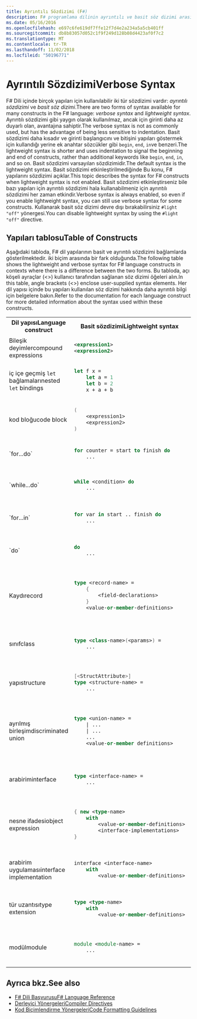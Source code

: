```yaml
---
title: Ayrıntılı Sözdizimi (F#)
description: F# programlama dilinin ayrıntılı ve basit söz dizimi arasındaki fark hakkında bilgi edinin.
ms.date: 05/16/2016
ms.openlocfilehash: e697c6fe619df7ffe12f7d4e2a234a5a5cb401ff
ms.sourcegitcommit: db8b83057d052c1f9f249d128b08d4423af0f7c2
ms.translationtype: MT
ms.contentlocale: tr-TR
ms.lasthandoff: 11/02/2018
ms.locfileid: "50196771"
---
```

# <a name="verbose-syntax"></a><span data-ttu-id="7fa71-103">Ayrıntılı Sözdizimi</span><span class="sxs-lookup"><span data-stu-id="7fa71-103">Verbose Syntax</span></span>

<span data-ttu-id="7fa71-104">F# Dili içinde birçok yapıları için kullanılabilir iki tür sözdizimi vardır: *ayrıntılı sözdizimi* ve *basit söz dizimi*.</span><span class="sxs-lookup"><span data-stu-id="7fa71-104">There are two forms of syntax available for many constructs in the F# language: *verbose syntax* and *lightweight syntax*.</span></span> <span data-ttu-id="7fa71-105">Ayrıntılı sözdizimi gibi yaygın olarak kullanılmaz, ancak için girinti daha az duyarlı olan, avantajına sahiptir.</span><span class="sxs-lookup"><span data-stu-id="7fa71-105">The verbose syntax is not as commonly used, but has the advantage of being less sensitive to indentation.</span></span> <span data-ttu-id="7fa71-106">Basit sözdizimi daha kısadır ve girinti başlangıcını ve bitişini yapıları göstermek için kullandığı yerine ek anahtar sözcükler gibi `begin`, `end`, `in`ve benzeri.</span><span class="sxs-lookup"><span data-stu-id="7fa71-106">The lightweight syntax is shorter and uses indentation to signal the beginning and end of constructs, rather than additional keywords like `begin`, `end`, `in`, and so on.</span></span> <span data-ttu-id="7fa71-107">Basit sözdizimi varsayılan sözdizimidir.</span><span class="sxs-lookup"><span data-stu-id="7fa71-107">The default syntax is the lightweight syntax.</span></span> <span data-ttu-id="7fa71-108">Basit sözdizimi etkinleştirilmediğinde Bu konu, F# yapılarını sözdizimi açıklar.</span><span class="sxs-lookup"><span data-stu-id="7fa71-108">This topic describes the syntax for F# constructs when lightweight syntax is not enabled.</span></span> <span data-ttu-id="7fa71-109">Basit sözdizimi etkinleştirseniz bile bazı yapıları için ayrıntılı sözdizimi hala kullanabilmeniz için ayrıntılı sözdizimi her zaman etkindir.</span><span class="sxs-lookup"><span data-stu-id="7fa71-109">Verbose syntax is always enabled, so even if you enable lightweight syntax, you can still use verbose syntax for some constructs.</span></span> <span data-ttu-id="7fa71-110">Kullanarak basit söz dizimi devre dışı bırakabilirsiniz `#light "off"` yönergesi.</span><span class="sxs-lookup"><span data-stu-id="7fa71-110">You can disable lightweight syntax by using the `#light "off"` directive.</span></span>

## <a name="table-of-constructs"></a><span data-ttu-id="7fa71-111">Yapıları tablosu</span><span class="sxs-lookup"><span data-stu-id="7fa71-111">Table of Constructs</span></span>

<span data-ttu-id="7fa71-112">Aşağıdaki tabloda, F# dil yapılarının basit ve ayrıntılı sözdizimi bağlamlarda gösterilmektedir. iki biçim arasında bir fark olduğunda.</span><span class="sxs-lookup"><span data-stu-id="7fa71-112">The following table shows the lightweight and verbose syntax for F# language constructs in contexts where there is a difference between the two forms.</span></span> <span data-ttu-id="7fa71-113">Bu tabloda, açı köşeli ayraçlar (&lt;&gt;) kullanıcı tarafından sağlanan söz dizimi öğeleri alın.</span><span class="sxs-lookup"><span data-stu-id="7fa71-113">In this table, angle brackets (&lt;&gt;) enclose user-supplied syntax elements.</span></span> <span data-ttu-id="7fa71-114">Her dil yapısı içinde bu yapıları kullanılan söz dizimi hakkında daha ayrıntılı bilgi için belgelere bakın.</span><span class="sxs-lookup"><span data-stu-id="7fa71-114">Refer to the documentation for each language construct for more detailed information about the syntax used within these constructs.</span></span>

<table>
<tr>
<th><span data-ttu-id="7fa71-115">Dil yapısı</span><span class="sxs-lookup"><span data-stu-id="7fa71-115">Language construct</span></span></th>
<th><span data-ttu-id="7fa71-116">Basit sözdizimi</span><span class="sxs-lookup"><span data-stu-id="7fa71-116">Lightweight syntax</span></span></th>
<th><span data-ttu-id="7fa71-117">Ayrıntılı sözdizimi</span><span class="sxs-lookup"><span data-stu-id="7fa71-117">Verbose syntax</span></span></th>
</tr>
<tr>
<td>
<span data-ttu-id="7fa71-118">Bileşik deyimler</span><span class="sxs-lookup"><span data-stu-id="7fa71-118">compound expressions</span></span>
</td>
<td>

```xml
<expression1>
<expression2>
```
</td><td>

```fsharp
<expression1>; <expression2>
```

</td>
</tr>
<tr><td>

<span data-ttu-id="7fa71-119">iç içe geçmiş `let` bağlamaları</span><span class="sxs-lookup"><span data-stu-id="7fa71-119">nested `let` bindings</span></span>

</td><td>

```fsharp
let f x =
    let a = 1
    let b = 2
    x + a + b
```

</td><td>

```fsharp
let f x =
    let a = 1 in
    let b = 2 in
    x + a + b
```

</td>
</tr>
<tr><td>
<span data-ttu-id="7fa71-120">kod bloğu</span><span class="sxs-lookup"><span data-stu-id="7fa71-120">code block</span></span>
</td><td>

```fsharp
(
    <expression1>
    <expression2>
)
```

</td><td>

```fsharp
begin
    <expression1>;
    <expression2>;
end
```
</td>
</tr>
<tr><td>
`for...do`
</td><td>

```fsharp
for counter = start to finish do
    ...
```

</td><td>

```
for counter = start to finish do
    ...
done
```

</td>
</tr>
<tr><td>
`while...do`
</td><td>

```fsharp
while <condition> do
    ...
```

</td><td>

```fsharp
while <condition> do
    ...
done
```

</td>
</tr>
<tr><td>
`for...in`
</td><td>

```fsharp
for var in start .. finish do
    ...
```

</td><td>

```fsharp
for var in start .. finish do
    ...
done
```

</td>
</tr>
<tr><td>
`do`
</td><td>

```fsharp
do
    ...
```

</td><td>

```fsharp
do
    ...
in
```

</td>
</tr>
<tr><td><span data-ttu-id="7fa71-121">Kaydı</span><span class="sxs-lookup"><span data-stu-id="7fa71-121">record</span></span>
</td><td>

```fsharp
type <record-name> =
    {
        <field-declarations>
    }
    <value-or-member-definitions>
```

</td><td>

```fsharp
type <record-name> =
    {
        <field-declarations>
    }
    with
        <value-or-member-definitions>
    end
```

</td>
</tr>
<tr><td><span data-ttu-id="7fa71-122">sınıf</span><span class="sxs-lookup"><span data-stu-id="7fa71-122">class</span></span>
</td><td>

```fsharp
type <class-name>(<params>) =
    ...
```

</td><td>

```fsharp
type <class-name>(<params>) =
    class
        ...
    end
```

</td>
</tr>
<tr><td><span data-ttu-id="7fa71-123">yapı</span><span class="sxs-lookup"><span data-stu-id="7fa71-123">structure</span></span></td><td>

```fsharp
[<StructAttribute>]
type <structure-name> =
    ...
```

</td><td>

```fsharp
type <structure-name> =
    struct
        ...
    end
```

</td>
</tr>
<tr><td><span data-ttu-id="7fa71-124">ayrılmış birleşim</span><span class="sxs-lookup"><span data-stu-id="7fa71-124">discriminated union</span></span></td><td>

```fsharp
type <union-name> =
    | ...
    | ...
    ...
    <value-or-member definitions>
```

</td><td>

```fsharp
type <union-name> =
    | ...
    | ...
    ...
    with
        <value-or-member-definitions>
    end    
```

</td>
</tr>
<tr><td><span data-ttu-id="7fa71-125">arabirim</span><span class="sxs-lookup"><span data-stu-id="7fa71-125">interface</span></span></td><td>

```fsharp
type <interface-name> =
    ...
```
</td><td>

```fsharp
type <interface-name> =
    interface
        ...
    end
```

</td>
</tr>
<tr><td><span data-ttu-id="7fa71-126">nesne ifadesi</span><span class="sxs-lookup"><span data-stu-id="7fa71-126">object expression</span></span></td><td>

```fsharp
{ new <type-name>
    with
        <value-or-member-definitions>
        <interface-implementations>
}
```

</td><td>

```fsharp
{ new <type-name>
    with
        <value-or-member-definitions>
    end
    <interface-implementations>
}
```

</td>
</tr>
<tr><td><span data-ttu-id="7fa71-127">arabirim uygulaması</span><span class="sxs-lookup"><span data-stu-id="7fa71-127">interface implementation</span></span></td><td>

```fsharp
interface <interface-name>
    with
        <value-or-member-definitions>
```

</td><td>

```fsharp
interface <interface-name>
    with
        <value-or-member-definitions>
    end
```

</td>
</tr>
<tr><td><span data-ttu-id="7fa71-128">tür uzantısı</span><span class="sxs-lookup"><span data-stu-id="7fa71-128">type extension</span></span></td><td>

```fsharp
type <type-name>
    with
        <value-or-member-definitions>
```

</td><td>

```fsharp
type <type-name>
    with
        <value-or-member-definitions>
    end
```

</td>
</tr>
<tr><td><span data-ttu-id="7fa71-129">modül</span><span class="sxs-lookup"><span data-stu-id="7fa71-129">module</span></span></td><td>

```fsharp
module <module-name> =
    ...
```

</td><td>

```fsharp
module <module-name> =
    begin
        ...
    end
```

</td>
</tr>
</table>

## <a name="see-also"></a><span data-ttu-id="7fa71-130">Ayrıca bkz.</span><span class="sxs-lookup"><span data-stu-id="7fa71-130">See also</span></span>

- [<span data-ttu-id="7fa71-131">F# Dili Başvurusu</span><span class="sxs-lookup"><span data-stu-id="7fa71-131">F# Language Reference</span></span>](index.md)
- [<span data-ttu-id="7fa71-132">Derleyici Yönergeleri</span><span class="sxs-lookup"><span data-stu-id="7fa71-132">Compiler Directives</span></span>](compiler-directives.md)
- [<span data-ttu-id="7fa71-133">Kod Biçimlendirme Yönergeleri</span><span class="sxs-lookup"><span data-stu-id="7fa71-133">Code Formatting Guidelines</span></span>](code-formatting-guidelines.md)
